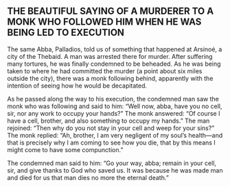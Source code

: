 ## THE BEAUTIFUL SAYING OF A MURDERER TO A MONK WHO FOLLOWED HIM WHEN HE WAS BEING LED TO EXECUTION

The same Abba, Palladios, told us of something that happened at Arsinoé, a city of the Thebaid. A man was arrested there for murder. After suffering many tortures, he was finally condemned to be beheaded. As he was being taken to where he had committed the murder (a point about six miles outside the city), there was a monk following behind, apparently with the intention of seeing how he would be decapitated.

As he passed along the way to his execution, the condemned man saw the monk who was following and said to him: “Well now, abba, have you no cell, sir, nor any work to occupy your hands?” The monk answered: “Of course I have a cell, brother, and also something to occupy my hands.” The man rejoined: “Then why do you not stay in your cell and weep for your sins?” The monk replied: “Ah, brother, I am very negligent of my soul’s health—and that is precisely why I am coming to see how you die, that by this means I might come to have some compunction.”

The condemned man said to him: “Go your way, abba; remain in your cell, sir, and give thanks to God who saved us. It was because he was made man and died for us that man dies no more the eternal death.”
